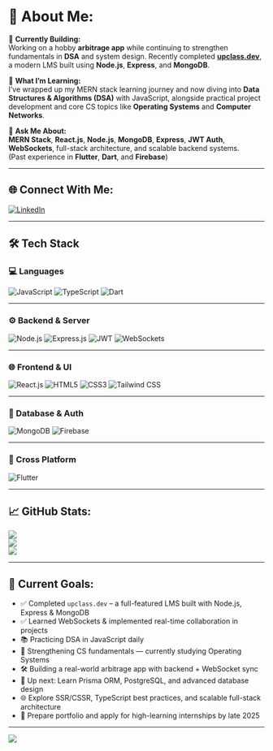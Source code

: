 # 💫 About Me:
🔹 **Currently Building:**  
Working on a hobby **arbitrage app** while continuing to strengthen fundamentals in **DSA** and system design. Recently completed **[upclass.dev]()**, a modern LMS built using **Node.js**, **Express**, and **MongoDB**.

🔹 **What I’m Learning:**  
I’ve wrapped up my MERN stack learning journey and now diving into **Data Structures & Algorithms (DSA)** with JavaScript, alongside practical project development and core CS topics like **Operating Systems** and **Computer Networks**.

🔹 **Ask Me About:**  
**MERN Stack**, **React.js**, **Node.js**, **MongoDB**, **Express**, **JWT Auth**, **WebSockets**, full-stack architecture, and scalable backend systems.  
(Past experience in **Flutter**, **Dart**, and **Firebase**)

---

## 🌐 Connect With Me:
[![LinkedIn](https://img.shields.io/badge/LinkedIn-%230077B5.svg?logo=linkedin&logoColor=white)](https://www.linkedin.com/in/yadnesh-narawade)

---

## 🛠️ Tech Stack

### 💻 Languages
![JavaScript](https://img.shields.io/badge/JavaScript-%23323330.svg?style=for-the-badge&logo=javascript&logoColor=%23F7DF1E)
![TypeScript](https://img.shields.io/badge/TypeScript-%23007ACC.svg?style=for-the-badge&logo=typescript&logoColor=white)
![Dart](https://img.shields.io/badge/Dart-%230175C2.svg?style=for-the-badge&logo=dart&logoColor=white)

---

### ⚙️ Backend & Server
![Node.js](https://img.shields.io/badge/Node.js-339933.svg?style=for-the-badge&logo=nodedotjs&logoColor=white)
![Express.js](https://img.shields.io/badge/Express.js-%23404d59.svg?style=for-the-badge&logo=express&logoColor=%2361DAFB)
![JWT](https://img.shields.io/badge/JWT-black?style=for-the-badge&logo=JSON%20web%20tokens)
![WebSockets](https://img.shields.io/badge/WebSockets-%23007ACC.svg?style=for-the-badge&logo=websocket&logoColor=white)

---

### 🌐 Frontend & UI
![React.js](https://img.shields.io/badge/React-%2320232a.svg?style=for-the-badge&logo=react&logoColor=%2361DAFB)
![HTML5](https://img.shields.io/badge/HTML5-%23E34F26.svg?style=for-the-badge&logo=html5&logoColor=white)
![CSS3](https://img.shields.io/badge/CSS3-%231572B6.svg?style=for-the-badge&logo=css3&logoColor=white)
![Tailwind CSS](https://img.shields.io/badge/TailwindCSS-%2338B2AC.svg?style=for-the-badge&logo=tailwind-css&logoColor=white)

---

### 🧩 Database & Auth
![MongoDB](https://img.shields.io/badge/MongoDB-%234ea94b.svg?style=for-the-badge&logo=mongodb&logoColor=white)
![Firebase](https://img.shields.io/badge/Firebase-FFD700?style=for-the-badge&logo=firebase&logoColor=black)

---

### 📱 Cross Platform
![Flutter](https://img.shields.io/badge/Flutter-%2302569B.svg?style=for-the-badge&logo=Flutter&logoColor=white)

---

## 📈 GitHub Stats:
![](https://github-readme-stats.vercel.app/api?username=Dev-Yadnesh8&theme=dark&hide_border=false&include_all_commits=true&count_private=true)<br/>
![](https://github-readme-streak-stats.herokuapp.com/?user=Dev-Yadnesh8&theme=dark&hide_border=false)<br/>
![](https://github-readme-stats.vercel.app/api/top-langs/?username=Dev-Yadnesh8&theme=dark&hide_border=false&layout=compact)

---

## 🚀 Current Goals:
- ✅ Completed `upclass.dev` – a full-featured LMS built with Node.js, Express & MongoDB  
- ✅ Learned WebSockets & implemented real-time collaboration in projects  
- 📚 Practicing DSA in JavaScript daily
- 🧠 Strengthening CS fundamentals — currently studying Operating Systems  
- 🛠️ Building a real-world arbitrage app with backend + WebSocket sync  
- 🧪 Up next: Learn Prisma ORM, PostgreSQL, and advanced database design  
- 🌐 Explore SSR/CSSR, TypeScript best practices, and scalable full-stack architecture  
- 💼 Prepare portfolio and apply for high-learning internships by late 2025


---

[![](https://visitcount.itsvg.in/api?id=Dev-Yadnesh8&icon=0&color=0)](https://visitcount.itsvg.in)
